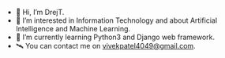 - 👋 Hi, I’m DrejT.
- 👀 I’m interested in Information Technology and about Artificial Intelligence and Machine Learning.
- 🌱 I’m currently learning Python3 and Django web framework.
- 🛰️ You can contact me on vivekpatel4049@gmail.com.

<!---
DrejT/DrejT is a ✨ special ✨ repository because its `README.md` (this file) appears on your GitHub profile.
You can click the Preview link to take a look at your changes.
--->
